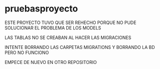 # pruebasproyecto

ESTE PROYECTO TUVO QUE SER REHECHO PORQUE NO PUDE SOLUCIONAR EL PROBLEMA DE LOS MODELS

LAS TABLAS NO SE CREABAN AL HACER LAS MIGRACIONES

INTENTE BORRANDO LAS CARPETAS MIGRATIONS Y BORRANDO LA BD PERO NO FUNCIONO

EMPECE DE NUEVO EN OTRO REPOSITORIO
